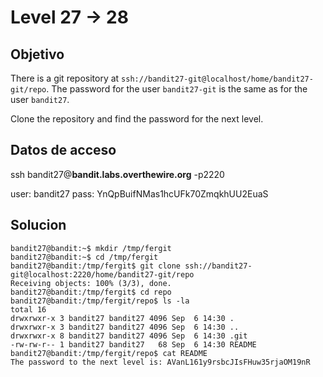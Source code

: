 # Level 27 -> 28

## Objetivo
There is a git repository at `ssh://bandit27-git@localhost/home/bandit27-git/repo`. The password for the user `bandit27-git` is the same as for the user `bandit27`.

Clone the repository and find the password for the next level.

## Datos de acceso
ssh bandit27@**bandit.labs.overthewire.org** -p2220

user: bandit27
pass: YnQpBuifNMas1hcUFk70ZmqkhUU2EuaS

## Solucion 
```console
bandit27@bandit:~$ mkdir /tmp/fergit
bandit27@bandit:~$ cd /tmp/fergit
bandit27@bandit:/tmp/fergit$ git clone ssh://bandit27-git@localhost:2220/home/bandit27-git/repo
Receiving objects: 100% (3/3), done.
bandit27@bandit:/tmp/fergit$ cd repo
bandit27@bandit:/tmp/fergit/repo$ ls -la
total 16
drwxrwxr-x 3 bandit27 bandit27 4096 Sep  6 14:30 .
drwxrwxr-x 3 bandit27 bandit27 4096 Sep  6 14:30 ..
drwxrwxr-x 8 bandit27 bandit27 4096 Sep  6 14:30 .git
-rw-rw-r-- 1 bandit27 bandit27   68 Sep  6 14:30 README
bandit27@bandit:/tmp/fergit/repo$ cat README 
The password to the next level is: AVanL161y9rsbcJIsFHuw35rjaOM19nR
```